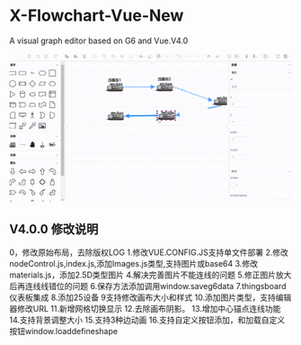 # X-Flowchart-Vue-New
 A visual graph editor based on G6 and Vue.V4.0

  ![image](https://github.com/fengyunworks/X-Flowchart-Vue-New/blob/main/svg.gif)

  

## V4.0.0 修改说明
0，修改原始布局，去除版权LOG
1.修改VUE.CONFIG.JS支持单文件部署
2.修改nodeControl.js,index.js,添加Images.js类型,支持图片或base64
3.修改materials.js，添加2.5D类型图片
4.解决完善图片不能连线的问题
5.修正图片放大后再连线线错位的问题
6.保存方法添加调用window.saveg6data
7.thingsboard仪表板集成
8.添加25设备
9支持修改画布大小和样式
10.添加图片类型，支持编辑器修改URL
11.新增网格切换显示
12.去除画布阴影。
13.增加中心锚点连线功能
14.支持背景调整大小
15.支持3种边动画
16.支持自定义按钮添加，和加载自定义按钮window.loaddefineshape
